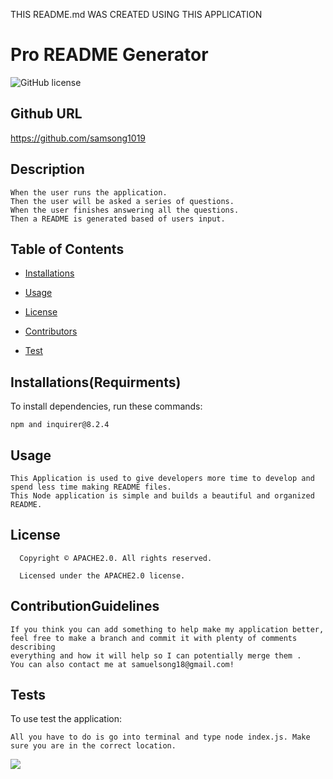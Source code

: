 THIS README.md WAS CREATED USING THIS APPLICATION

# Pro README Generator
![GitHub license](https://img.shields.io/badge/license-APACHE2.0-yellowgreen.svg)
## Github URL 

https://github.com/samsong1019

## Description 
```
When the user runs the application.
Then the user will be asked a series of questions.
When the user finishes answering all the questions.
Then a README is generated based of users input.
```
## Table of Contents 
* [Installations](#Installations(Requirments))
* [Usage](#usage)

* [License](#license)

* [Contributors](#ContributionGuidelines)
* [Test](#Tests)
## Installations(Requirments) 
To install dependencies, run these commands:
```
npm and inquirer@8.2.4
```

## Usage 
```
This Application is used to give developers more time to develop and spend less time making README files. 
This Node application is simple and builds a beautiful and organized README.
```
## License 
      Copyright © APACHE2.0. All rights reserved. 
      
      Licensed under the APACHE2.0 license.
## ContributionGuidelines
```
If you think you can add something to help make my application better,
feel free to make a branch and commit it with plenty of comments describing 
everything and how it will help so I can potentially merge them .
You can also contact me at samuelsong18@gmail.com!
```

## Tests 
To use test the application:
```
All you have to do is go into terminal and type node index.js. Make sure you are in the correct location.
```
![](https://github.com/samsong1019/ProReadMeGenerator/blob/main/assets/GIFT.gif/demogif.gif)
